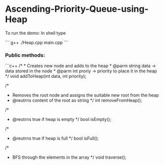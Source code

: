 # Ascending-Priority-Queue-using-Heap
<p>To run the demo: In shell type</p>
```
g++ ./Heap.cpp main.cpp
```
<h3>Public methods:</h3>
```c++
/*
* Creates new node and adds to the heap
* @parm string data -> data stored in the node
* @parm int proriy -> priority to place it in the heap
*/
void addToHeap(int data, int priority);

/*
* Removes the root node and assigns the suitable new root from the heap
* @reutrns content of the root as string
*/
int removeFromHeap();

/*
* @reutrns true if heap is empty
*/
bool isEmpty();

/*
* @reutrns true if heap is full
*/
bool isFull();

/*
* BFS through the elements in the array
*/
void traverse();
```
